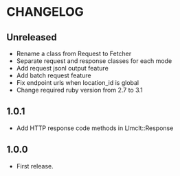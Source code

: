 # CHANGELOG

## Unreleased

- Rename a class from Request to Fetcher
- Separate request and response classes for each mode
- Add request jsonl output feature
- Add batch request feature
- Fix endpoint urls when location_id is global
- Change required ruby version from 2.7 to 3.1

## 1.0.1

- Add HTTP response code methods in Llmclt::Response

## 1.0.0

- First release.
